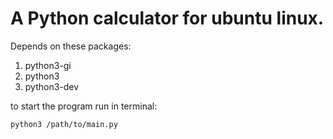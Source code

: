 A Python calculator for ubuntu linux.
=====================================

Depends on these packages:

1. python3-gi
2. python3
3. python3-dev

to start the program run in terminal:

    python3 /path/to/main.py